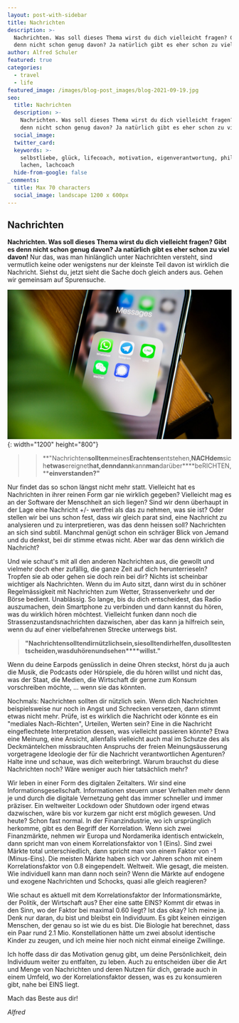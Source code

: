 ```yaml
---
layout: post-with-sidebar
title: Nachrichten
description: >-
  Nachrichten. Was soll dieses Thema wirst du dich vielleicht fragen? Gibt es
  denn nicht schon genug davon? Ja natürlich gibt es eher schon zu viel davon!
author: Alfred Schuler
featured: true
categories:
  - travel
  - life
featured_image: /images/blog-post_images/blog-2021-09-19.jpg
seo:
  title: Nachrichten
  description: >-
    Nachrichten. Was soll dieses Thema wirst du dich vielleicht fragen? Gibt es
    denn nicht schon genug davon? Ja natürlich gibt es eher schon zu viel davon!
  social_image:
  twitter_card:
  keywords: >-
    selbstliebe, glück, lifecoach, motivation, eigenverantwortung, philosophie,
    lachen, lachcoach
  hide-from-google: false
_comments:
  title: Max 70 characters
  social_image: landscape 1200 x 600px
---
```

## Nachrichten

**Nachrichten. Was soll dieses Thema wirst du dich vielleicht fragen? Gibt es denn nicht schon genug davon? Ja natürlich gibt es eher schon zu viel davon\!** Nur das, was man hinlänglich unter Nachrichten versteht, sind vermutlich keine oder wenigstens nur der kleinste Teil davon ist wirklich die Nachricht. Siehst du, jetzt sieht die Sache doch gleich anders aus. Gehen wir gemeinsam auf Spurensuche.

![](/images/blog-post_images/blog-2021-09-19.jpg){: width="1200" height="800"}

> > **"Nachrichten****sollten****meines****Erachtens****entstehen,****NACHdem****sich****etwas****ereignet****hat,****denn****dann****kann****man****darüber****beRICHTEN,****einverstanden?"**

Nur findet das so schon längst nicht mehr statt. Vielleicht hat es Nachrichten in ihrer reinen Form gar nie wirklich gegeben? Vielleicht mag es an der Software der Menschheit an sich liegen? Sind wir denn überhaupt in der Lage eine Nachricht +/- wertfrei als das zu nehmen, was sie ist? Oder stellen wir bei uns schon fest, dass wir gleich parat sind, eine Nachricht zu analysieren und zu interpretieren, was das denn heissen soll? Nachrichten an sich sind subtil. Manchmal genügt schon ein schräger Blick von Jemand und du denkst, bei dir stimme etwas nicht. Aber war das denn wirklich die Nachricht?

Und wie schaut's mit all den anderen Nachrichten aus, die gewollt und vielmehr doch eher zufällig, die ganze Zeit auf dich herunterrieseln? Tropfen sie ab oder gehen sie doch rein bei dir? Nichts ist scheinbar wichtiger als Nachrichten. Wenn du im Auto sitzt, dann wirst du in schöner Regelmässigkeit mit Nachrichten zum Wetter, Strassenverkehr und der Börse bedient. Unablässig. So lange, bis du dich entscheidest, das Radio auszumachen, dein Smartphone zu verbinden und dann kannst du hören, was du wirklich hören möchtest. Vielleicht funken dann noch die Strassenzustandsnachrichten dazwischen, aber das kann ja hilfreich sein, wenn du auf einer vielbefahrenen Strecke unterwegs bist.

> **"Nachrichten****sollten****dir****nützlich****sein,****sie****sollten****dir****helfen,****du****solltest****entscheiden,****was****du****hören****und****sehen****willst."**

Wenn du deine Earpods genüsslich in deine Ohren steckst, hörst du ja auch die Musik, die Podcasts oder Hörspiele, die du hören willst und nicht das, was der Staat, die Medien, die Wirtschaft dir gerne zum Konsum vorschreiben möchte, ... wenn sie das könnten.

Nochmals: Nachrichten sollten dir nützlich sein. Wenn dich Nachrichten beispielsweise nur noch in Angst und Schrecken versetzen, dann stimmt etwas nicht mehr. Prüfe, ist es wirklich die Nachricht oder könnte es ein "mediales Nach-Richten", Urteilen, Werten sein? Eine in die Nachricht eingeflechtete Interpretation dessen, was vielleicht passieren könnte? Etwa eine Meinung, eine Ansicht, allenfalls vielleicht auch mal im Schutze des als Deckmäntelchen missbrauchten Anspruchs der freien Meinungsäusserung vorgetragene Ideologie der für die Nachricht verantwortlichen Agenturen? Halte inne und schaue, was dich weiterbringt. Warum brauchst du diese Nachrichten noch? Wäre weniger auch hier tatsächlich mehr?

Wir leben in einer Form des digitalen Zeitalters. Wir sind eine Informationsgesellschaft. Informationen steuern unser Verhalten mehr denn je und durch die digitale Vernetzung geht das immer schneller und immer präziser. Ein weltweiter Lockdown oder Shutdown oder irgend etwas dazwischen, wäre bis vor kurzem gar nicht erst möglich gewesen. Und heute? Schon fast normal. In der Finanzindustrie, wo ich ursprünglich herkomme, gibt es den Begriff der Korrelation. Wenn sich zwei Finanzmärkte, nehmen wir Europa und Nordamerika identisch entwickeln, dann spricht man von einem Korrelationsfaktor von 1 (Eins). Sind zwei Märkte total unterschiedlich, dann spricht man von einem Faktor von -1 (Minus-Eins). Die meisten Märkte haben sich vor Jahren schon mit einem Korrelationsfaktor von 0.8 eingependelt. Weltweit. Wie gesagt, die meisten. Wie individuell kann man dann noch sein? Wenn die Märkte auf endogene und exogene Nachrichten und Schocks, quasi alle gleich reagieren?

Wie schaut es aktuell mit dem Korrelationsfaktor der Informationsmärkte, der Politik, der Wirtschaft aus? Eher eine satte EINS? Kommt dir etwas in den Sinn, wo der Faktor bei maximal 0.60 liegt? Ist das okay? Ich meine ja. Denk nur daran, du bist und bleibst ein Individuum. Es gibt keinen einzigen Menschen, der genau so ist wie du es bist. Die Biologie hat berechnet, dass ein Paar rund 2.1 Mio. Konstellationen hätte um zwei absolut identische Kinder zu zeugen, und ich meine hier noch nicht einmal eineiige Zwillinge.

Ich hoffe dass dir das Motivation genug gibt, um deine Persönlichkeit, dein Individuum weiter zu entfalten, zu leben. Auch zu entscheiden über die Art und Menge von Nachrichten und deren Nutzen für dich, gerade auch in einem Umfeld, wo der Korrelationsfaktor dessen, was es zu konsumieren gibt, nahe bei EINS liegt.

Mach das Beste aus dir\!

*Alfred*
